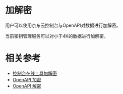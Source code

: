 # 加解密

用户可以使用京东云控制台与OpenAPI对数据进行加解密。

当前密钥管理服务可以对小于4K的数据进行加解密。

# 相关参考

- [控制台在线工具加解密](Tools.md)
- [OpenAPI 加密](/API/Key-Management-Service/Key-Management-Service/encrypt.md)
- [OpenAPI 解密](/API/Key-Management-Service/Key-Management-Service/decrypt.md)
